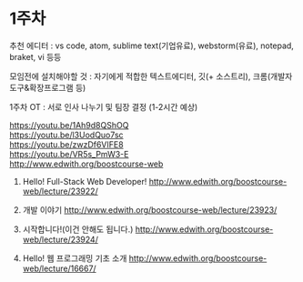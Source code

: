 # 1주차

추천 에디터 : vs code, atom, sublime text(기업유료), webstorm(유료), notepad, braket, vi 등등

모임전에 설치해야할 것 : 자기에게 적합한 텍스트에디터, 깃(+ 소스트리), 크롬(개발자도구&확장프로그램 등)

1주차 OT : 서로 인사 나누기 및 팀장 결정 (1-2시간 예상)

https://youtu.be/1Ah9d8QShOQ<br>
https://youtu.be/l3UodQuo7sc<br>
https://youtu.be/zwzDf6VIFE8<br>
https://youtu.be/VR5s_PmW3-E<br>
http://www.edwith.org/boostcourse-web

01. Hello! Full-Stack Web Developer! 
http://www.edwith.org/boostcourse-web/lecture/23922/

02. 개발 이야기
http://www.edwith.org/boostcourse-web/lecture/23923/

03. 시작합니다!(이건 안해도 됩니다.)
http://www.edwith.org/boostcourse-web/lecture/23924/

0. Hello! 웹 프로그래밍 기초 소개
http://www.edwith.org/boostcourse-web/lecture/16667/